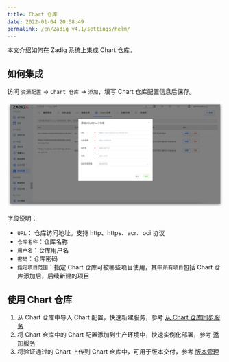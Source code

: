 ```yaml
---
title: Chart 仓库
date: 2022-01-04 20:58:49
permalink: /cn/Zadig v4.1/settings/helm/
---
```


本文介绍如何在 Zadig 系统上集成 Chart 仓库。

## 如何集成

访问 `资源配置` → `Chart 仓库` → `添加`，填写 Chart 仓库配置信息后保存。

![add_helm_repository](../../../../_images/add_helm_repository_v210.png)

字段说明：

- `URL`： 仓库访问地址。支持 http、https、acr、oci 协议
- `仓库名称`：仓库名称
- `用户名`：仓库用户名
- `密码`：仓库密码
- `指定项目范围`：指定 Chart 仓库可被哪些项目使用，其中`所有项目`包括 Chart 仓库添加后，后续新建的项目

## 使用 Chart 仓库

1. 从 Chart 仓库中导入 Chart 配置，快速新建服务，参考 [从 Chart 仓库同步服务](/cn/Zadig%20v4.1/project/service/helm/chart/#从-chart-仓库同步服务)
2. 将 Chart 仓库中的 Chart 配置添加到生产环境中，快速实例化部署，参考 [添加服务](/cn/Zadig%20v4.1/project/env/release/#添加服务)
3. 将验证通过的 Chart 上传到 Chart 仓库中，可用于版本交付，参考 [版本管理](/cn/Zadig%20v4.1/project/version/#创建版本-2)
